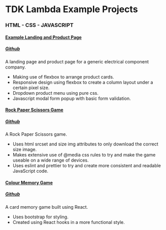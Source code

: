 # TDK Lambda Example Projects

### HTML - CSS - JAVASCRIPT
#### [Example Landing and Product Page](https://superlative-sable-2e5096.netlify.app/)
##### [Github](https://github.com/htder/example_site)

A landing page and product page for a generic electrical component company. 
* Making use of flexbox to arrange product cards.
* Responsive design using flexbox to create a column layout under a certain pixel size.
* Dropdown product menu using pure css.
* Javascript modal form popup with basic form validation.


#### [Rock Paper Scissors Game](https://relaxed-dusk-c4cf9f.netlify.app/)
##### [Github](https://github.com/htder/rock_paper_scissors)

A Rock Paper Scissors game.
* Uses html srcset and size img attributes to only download the correct size image.
* Makes extensive use of @media css rules to try and make the game useable on a wide range of devices.
* Uses eslint and prettier to try and create more consistent and readable JavaScript code.


#### [Colour Memory Game](https://colour-memory-game.netlify.app/)
##### [Github](https://github.com/htder/responsive-memory-card-game)

A card memory game built using React.
* Uses bootstrap for styling.
* Created using React hooks in a more functional style.

